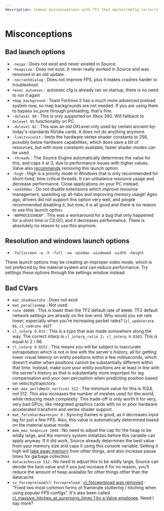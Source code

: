 ```yaml
---
description: Common misconceptions with TF2 that mastercomfig corrects.
---
```


# Misconceptions

## Bad launch options
* `-noipx` : Does not exist and never existed in Source.
* `-heapsize` : Does not exist. It never really worked in Source and was removed in an old update.
* `-nocrashdialog` : Does not improve FPS, plus it makes crashes harder to troubleshoot.
* `+exec autoexec` : autoexec.cfg is already ran on startup, there is no need to run it again
* `+map_background` : Team Fortress 2 has a much more advanced preload system now, so map backgrounds are not needed. If you are using them to bypass sv_pure through preloading, that's fine.
* `-dxlevel 98` : This is only supported on Xbox 360. Will fallback to `dxlevel 95` functionality on PC.
* `-dxlevel 82` : This was an old DXLevel only used by certain ancient-by-today's-standards NVidia cards. It does not do anything anymore.
* `-limitvsconst` : limits the hardware vertex shader constants to 256, possibly below hardware capabilities, which does save a bit of resources, but with more constants available, faster shader modes can be used
* `-threads` : The Source Engine automatically determines the value for this, and caps it at 3, due to performance issues with higher values. Valve also [recommends](https://www.reddit.com/r/GlobalOffensive/comments/5y8r7v/in_depth_discussion_of_the_threads_launch_option/dep5yno) removing this launch option.
* `-high` : High is a priority mode in Windows that is only recommended for short-lived, time critical threads. It can unbalance resource usage and decrease performance. Close applications on your PC instead.
* `-nod3d9ex` : Do not disable extensions which improve resource management, speeding up alt-tabs and improving memory usage! Ages ago, drivers did not support this option very well, and people recommended disabling it, but now, it is all good and there is no reason to use this launch option.
* `-NOPROCESSHEAP` : This was a workaround for a bug that only happened for a short time in CS:GO, and it decreases performance. There is absolutely no reason to use this anymore.

## Resolution and windows launch options
* `-fullscreen -w -h -full -sw -window -windowed -width -height`

These launch options may be creating an improper video mode, which is not preferred by the material system and can reduce performance. Try settings these options through the settings window instead.

## Bad CVars
* `mat_shadowstate` : Does not exist
* `mat_parallaxmap` : Not used
* `rate 60000` : This is lower than the TF2 default rate of `80000`. TF2 default network settings are already on the low-end. Why would you set rate lower, especially when you're increasing packet rates? (`cl_updaterate 66`, `cl_cmdrate 66`)?
* `cl_interp 0.033` : This is a typo that was made somewhere along the way. The correct interp is `cl_interp_ratio 2; cl_interp 0.0303`. This is equal to 2 / 66.
* `cl_interp 0.0152` : This means you will be subject to inaccurate extrapolation which is not in line with the server's history, all for getting lower visual latency on entity positions within a few milliseconds, which doesn't matter when positions cannot be substantially different within that time. Instead, make sure your entity positions are at least in line with the server's history as that is substantially more important for lag compensation and your own perception when predicting position based on velocity/trajectory.
* `mat_max_worldmesh_vertices 512` : The minimum value for this is 1024, not 512. This also increases the number of meshes used for the world, while reducing mesh complexity. This trade-off is only worth it for very, very bad GPUs, like integrated graphics cards with no or poor hardware accelerated transform and vertex shader support.
* `mat_forcehardwaresync 0` : Syncing frames is good, as it decreases input lag for just a few FPS. Also, this value is automatically determined based on the material queue mode.
* `mem_max_heapsize 2048` : No need to adjust the cap for the heap to be wildly large, and the memory system initializes before this variable can apply anyway. If it did work, Source already determines the best value from your memory size and caps it using this console variable. Setting it high will [take away memory](https://github.com/ValveSoftware/Source-1-Games/issues/1543#issuecomment-520534294) from other things, and also increase pause times for garbage collection.
* `datacachesize 512` : No need to adjust this to be wildly large, Source can decide the best value and if you just increase it for no reason, you'll reduce the amount of heap available for other things other than the datacache
* `sv_forcepreload`/`cl_forcepreload` : [cl_forcepreload was removed](https://www.teamfortress.com/post.php?id=19733 ) - "Fixed two most common forms of framerate stuttering / hitching when using popular FPS configs". It's also been called [cl_massive_hitches_at_surprising_times 1 by a Valve employee](https://www.reddit.com/r/GlobalOffensive/comments/adq2a4/never_install_csgo_on_an_old_hard_drive/edlbh3d/). Need I say more?
